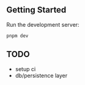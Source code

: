 ## Getting Started

Run the development server:

```
pnpm dev
```

## TODO

- setup ci
- db/persistence layer